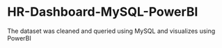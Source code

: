 # HR-Dashboard-MySQL-PowerBI
The dataset was cleaned and queried using MySQL and visualizes using PowerBI
